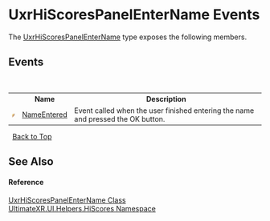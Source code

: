 # UxrHiScoresPanelEnterName Events
 

The <a href="T_UltimateXR_UI_Helpers_HiScores_UxrHiScoresPanelEnterName">UxrHiScoresPanelEnterName</a> type exposes the following members.


## Events
&nbsp;<table><tr><th></th><th>Name</th><th>Description</th></tr><tr><td>![Public event](media/pubevent.gif "Public event")</td><td><a href="E_UltimateXR_UI_Helpers_HiScores_UxrHiScoresPanelEnterName_NameEntered">NameEntered</a></td><td>
Event called when the user finished entering the name and pressed the OK button.</td></tr></table>&nbsp;
<a href="#uxrhiscorespanelentername-events">Back to Top</a>

## See Also


#### Reference
<a href="T_UltimateXR_UI_Helpers_HiScores_UxrHiScoresPanelEnterName">UxrHiScoresPanelEnterName Class</a><br /><a href="N_UltimateXR_UI_Helpers_HiScores">UltimateXR.UI.Helpers.HiScores Namespace</a><br />